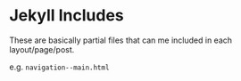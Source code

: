 # Jekyll Includes

These are basically partial files that can me included in each layout/page/post.

e.g. `navigation--main.html`
